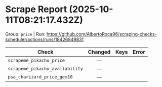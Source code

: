 # Scrape Report (2025-10-11T08:21:17.432Z)

Group: `price`  |  Run: https://github.com/AlbertoRoca96/scraping-checks-scheduler/actions/runs/18426849831

| Check | Changed | Keys | Error |
|---|:---:|:--|:--|
| `scrapeme_pikachu_price` | — |  |  |
| `scrapeme_pikachu_availability` | — |  |  |
| `psa_charizard_price_gem10` | — |  |  |
